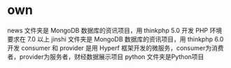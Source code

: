# own  
news 文件夹是 MongoDB 数据库的资讯项目，用 thinkphp 5.0 开发 PHP 环境要求在 7.0 以上
jinshi  文件夹是 MongoDB 数据库的资讯项目，用 thinkphp 6.0 开发
consumer  和  provider 是用 Hyperf 框架开发的微服务，consumer为消费者，provider为服务者，财经数据展示项目
python 文件夹是Python项目